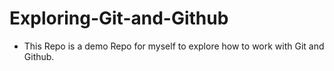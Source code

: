 # Exploring-Git-and-Github
- This Repo is a demo Repo for myself to explore how to work with Git and Github.
